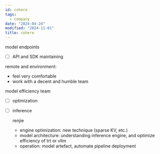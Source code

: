 ```yaml
---
id: cohere
tags:
  - company
date: "2024-04-24"
modified: "2024-11-01"
title: cohere
---
```


model endpoints

- [ ] API and SDK maintaining

remote and environment:

- feel very comfortable
- work with a decent and humble team

model efficiency team

- [ ] optimization
- [ ] inference

  renjie

  - engine optimization: new technique (sparse KV, etc.)
  - model architecture: understanding inference engine, and optimize efficiency of trt or vllm
  - operation: model artefact, automate pipeline deployment
